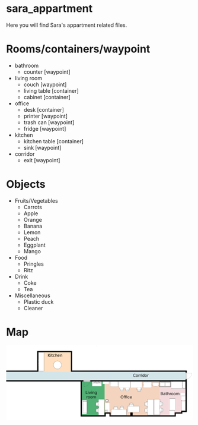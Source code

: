 # sara_appartment
Here you will find Sara's appartment related files.

# Rooms/containers/waypoint
* bathroom 
  * counter [waypoint]
* living room
  * couch [waypoint]
  * living table [container]
  * cabinet [container]
* office
  * desk [container]
  * printer [waypoint]
  * trash can [waypoint]
  * fridge [waypoint]
* kitchen
  * kitchen table [container]
  * sink [waypoint]
* corridor
  * exit [waypoint]
    
# Objects
* Fruits/Vegetables
  * Carrots
  * Apple
  * Orange
  * Banana
  * Lemon
  * Peach
  * Eggplant
  * Mango
* Food
  * Pringles
  * Ritz
* Drink
  * Coke
  * Tea
* Miscellaneous
  * Plastic duck
  * Cleaner

# Map
![Appartment Map](appartment_map.png "Appartment Map")
 
